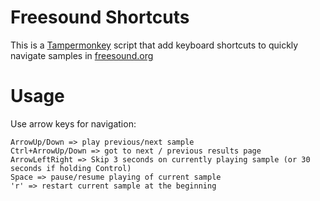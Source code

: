 # Freesound Shortcuts

This is a [Tampermonkey](https://tampermonkey.net/) script that add keyboard shortcuts to quickly navigate samples in [freesound.org](https://freesound.org/)

# Usage

Use arrow keys for navigation:
```
ArrowUp/Down => play previous/next sample
Ctrl+ArrowUp/Down => got to next / previous results page
ArrowLeftRight => Skip 3 seconds on currently playing sample (or 30 seconds if holding Control)
Space => pause/resume playing of current sample
'r' => restart current sample at the beginning
```
